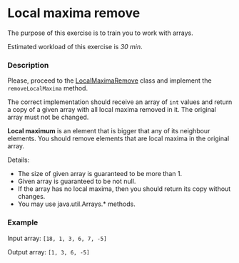 # Local maxima remove

The purpose of this exercise is to train you to work with arrays.

Estimated workload of this exercise is _30 min_.

### Description

Please, proceed to the [LocalMaximaRemove](src/main/java/com/epam/training/student_Gagik_Hovhannisyan/arrays/LocalMaximaRemove.java) class and
implement the `removeLocalMaxima` method.

The correct implementation should receive an array of `int` values 
and return a copy of a given array with all local maxima removed in it.
The original array must not be changed.

**Local maximum** is an element that is bigger that any of its neighbour elements.
You should remove elements that are local maxima in the original array.

Details:
- The size of given array is guaranteed to be more than 1.
- Given array is guaranteed to be not null.
- If the array has no local maxima, then you should return its copy without changes.
- You may use java.util.Arrays.* methods.

### Example

Input array: `[18, 1, 3, 6, 7, -5]`

Output array: `[1, 3, 6, -5]`